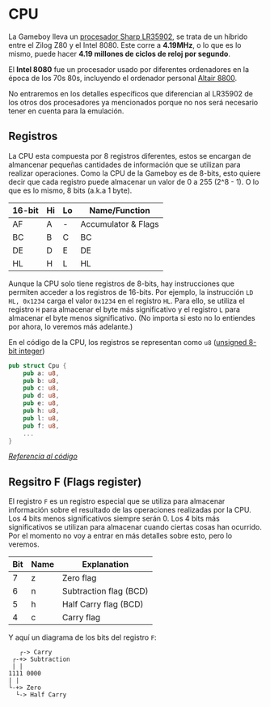 # CPU

La Gameboy lleva un [procesador Sharp LR35902](https://en.wikipedia.org/wiki/Game_Boy), se trata de un híbrido entre el Zilog Z80 y el Intel 8080. Este corre a 
**4.19MHz**, o lo que es lo mismo, puede hacer **4.19 millones de ciclos de reloj por segundo**.

El **Intel 8080** fue un procesador usado por diferentes ordenadores en la época de los 70s 80s, incluyendo el ordenador
personal [Altair 8800](https://en.wikipedia.org/wiki/Altair_8800).

No entraremos en los detalles específicos que diferencian al LR35902 de los otros dos procesadores ya mencionados porque
no nos será necesario tener en cuenta para la emulación.

## Registros

La CPU esta compuesta por 8 registros diferentes, estos se encargan de almancenar pequeñas cantidades de información
que se utilizan para realizar operaciones. Como la CPU de la Gameboy es de 8-bits, esto quiere decir que cada registro
puede almacenar un valor de 0 a 255 (2^8 - 1). O lo que es lo mismo, 8 bits (a.k.a 1 byte).

| 16-bit | Hi | Lo | Name/Function |
| --- | --- | --- | --- |
| AF | A | - | Accumulator & Flags |
| BC | B | C | BC |
| DE | D | E | DE |
| HL | H | L | HL |

Aunque la CPU solo tiene registros de 8-bits, hay instrucciones que permiten acceder a los registros de 16-bits. Por ejemplo,
la instrucción `LD HL, 0x1234` carga el valor `0x1234` en el registro `HL`. Para ello, se utiliza el registro `H` para
almacenar el byte más significativo y el registro `L` para almacenar el byte menos significativo. (No importa si esto no lo entiendes
por ahora, lo veremos más adelante.)

En el código de la CPU, los registros se representan como `u8` ([unsigned 8-bit integer](https://doc.rust-lang.org/std/primitive.u8.html))

```rust
pub struct Cpu {
    pub a: u8,
    pub b: u8,
    pub c: u8,
    pub d: u8,
    pub e: u8,
    pub h: u8,
    pub l: u8,
    pub f: u8,
    ...
}
```

_[Referencia al código](https://github.com/oscarcpozas/gb_emu/blob/master/emu/src/cpu.rs#L4)_


## Regsitro F (Flags register)

El registro `F` es un registro especial que se utiliza para almacenar información sobre el resultado de las operaciones
realizadas por la CPU. Los 4 bits menos significativos siempre serán 0. Los 4 bits más significativos se utilizan para
almacenar cuando ciertas cosas han ocurrido. Por el momento no voy a entrar en más detalles sobre esto, pero lo veremos.

| Bit | Name | Explanation |
| --- | --- | --- |
| 7 | z | Zero flag |
| 6 | n | Subtraction flag (BCD) |
| 5 | h | Half Carry flag (BCD) |
| 4 | c | Carry flag |

Y aquí un diagrama de los bits del registro `F`:

```
   ┌-> Carry
 ┌-+> Subtraction
 | |
1111 0000
| |
└-+> Zero
  └-> Half Carry
```